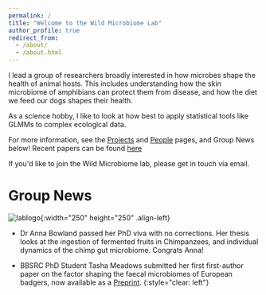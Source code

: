 ```yaml
---
permalink: /
title: "Welcome to the Wild Microbiome Lab"
author_profile: true
redirect_from: 
  - /about/
  - /about.html
---
```


I lead a group of researchers broadly interested in how microbes shape the health of animal hosts. This includes understanding how the skin microbiome of amphibians can protect them from disease, and how the diet we feed our dogs shapes their health. 

As a science hobby, I like to look at how best to apply statistical tools like GLMMs to complex ecological data. 

For more information, see the [Projects](projects.md) and [People](people.md) pages, and Group News below! Recent papers can be found [here](papers.md)

If you'd like to join the Wild Microbiome lab, please get in touch via email. 

Group News 
======

![lablogo](images/xavlablogo.png){:width="250" height="250" .align-left}

- Dr Anna Bowland passed her PhD viva with no corrections. Her thesis looks at the ingestion of fermented fruits in Chimpanzees, and individual dynamics 
of the chimp gut microbiome. Congrats Anna!

- BBSRC PhD Student Tasha Meadows submitted her first first-author paper on the factor shaping the faecal microbiomes of European badgers, now available as a [Preprint](https://ecoevorxiv.org/repository/dashboard/9441/). 
{:style="clear: left"}

